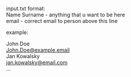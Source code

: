 input.txt format:  
Name Surname - anything that u want to be here  
email - correct email to person above this line  
  
example:  
  
John Doe  
John.Doe@example.email  
Jan Kowalsky  
jan.kowalsky@email.com  
...
